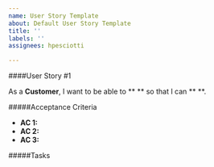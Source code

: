 ```yaml
---
name: User Story Template
about: Default User Story Template
title: ''
labels: ''
assignees: hpesciotti

---
```


####User Story #1

As a **Customer**, I want to be able to **  ** so that I can **  **.

#####Acceptance Criteria
- **AC 1:**
- **AC 2:**
- **AC 3:**

#####Tasks
